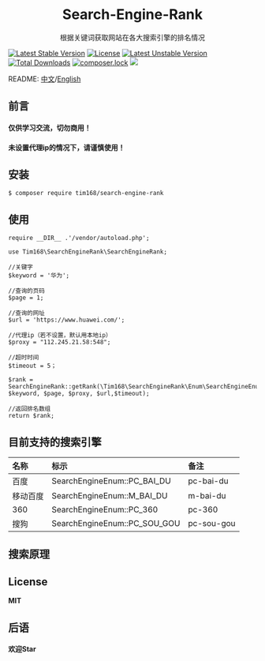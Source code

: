 <h1 align="center"> Search-Engine-Rank </h1>

<p align="center"> 根据关键词获取网站在各大搜索引擎的排名情况</p>

[![Latest Stable Version](https://poser.pugx.org/tim168/search-engine-rank/v/stable)](https://packagist.org/packages/tim168/search-engine-rank)
[![License](https://poser.pugx.org/tim168/search-engine-rank/license)](https://packagist.org/packages/tim168/search-engine-rank)
[![Latest Unstable Version](https://poser.pugx.org/tim168/search-engine-rank/v/unstable)](https://packagist.org/packages/tim168/search-engine-rank)
[![Total Downloads](https://poser.pugx.org/tim168/search-engine-rank/downloads)](https://packagist.org/packages/tim168/search-engine-rank)
[![composer.lock](https://poser.pugx.org/tim168/search-engine-rank/composerlock)](https://packagist.org/packages/tim168/search-engine-rank)
<a href="https://www.php.net/"><img src="https://img.shields.io/badge/php-%3E%3D7.2-blue"></a>

README: [中文](https://github.com/TIM168/search-engine-rank/blob/master/README.md "中文")/[English](https://github.com/TIM168/search-engine-rank/blob/master/README-en.md "English")

## 前言
#### 仅供学习交流，切勿商用！
#### 未设置代理ip的情况下，请谨慎使用！

## 安装

```shell
$ composer require tim168/search-engine-rank
```

## 使用
    require __DIR__ .'/vendor/autoload.php';

    use Tim168\SearchEngineRank\SearchEngineRank;
	
	//关键字
    $keyword = '华为';
    
	//查询的页码
    $page = 1;
    
	//查询的网址
    $url = 'https://www.huawei.com/';
	
	//代理ip（若不设置，默认用本地ip）
	$proxy = "112.245.21.58:548";
	
	//超时时间
	$timeout = 5；
	
	$rank = SearchEngineRank::getRank(\Tim168\SearchEngineRank\Enum\SearchEngineEnum::PC_360, $keyword, $page, $proxy, $url,$timeout);
	
	//返回排名数组
	return $rank;
	
## 目前支持的搜索引擎
|  名称| 标示  | 备注  |
| :------------ | :------------ |:------------ |
| 百度 | SearchEngineEnum::PC_BAI_DU  |pc-bai-du  |
| 移动百度  | SearchEngineEnum::M_BAI_DU  |m-bai-du  |
| 360  | SearchEngineEnum::PC_360  |pc-360  |
| 搜狗  | SearchEngineEnum::PC_SOU_GOU  |pc-sou-gou  |

## 搜索原理


## License
**MIT**

## 后语
#### 欢迎Star
